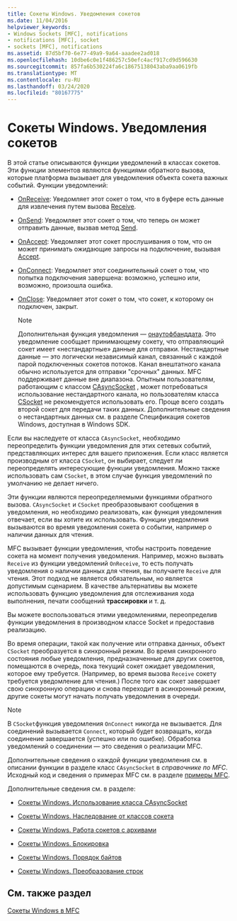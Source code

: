 ```yaml
---
title: Сокеты Windows. Уведомления сокетов
ms.date: 11/04/2016
helpviewer_keywords:
- Windows Sockets [MFC], notifications
- notifications [MFC], socket
- sockets [MFC], notifications
ms.assetid: 87d5bf70-6e77-49a9-9a64-aaadee2ad018
ms.openlocfilehash: 10dbe6c0e1f486257c50efc4acf917cd9d596630
ms.sourcegitcommit: 857fa6b530224fa6c18675138043aba9aa0619fb
ms.translationtype: MT
ms.contentlocale: ru-RU
ms.lasthandoff: 03/24/2020
ms.locfileid: "80167775"
---
```

# <a name="windows-sockets-socket-notifications"></a>Сокеты Windows. Уведомления сокетов

В этой статье описываются функции уведомлений в классах сокетов. Эти функции элементов являются функциями обратного вызова, которые платформа вызывает для уведомления объекта сокета важных событий. Функции уведомлений:

- [OnReceive](../mfc/reference/casyncsocket-class.md#onreceive): Уведомляет этот сокет о том, что в буфере есть данные для извлечения путем вызова [Receive](../mfc/reference/casyncsocket-class.md#receive).

- [OnSend](../mfc/reference/casyncsocket-class.md#onsend): Уведомляет этот сокет о том, что теперь он может отправить данные, вызвав метод [Send](../mfc/reference/casyncsocket-class.md#send).

- [OnAccept](../mfc/reference/casyncsocket-class.md#onaccept): Уведомляет этот сокет прослушивания о том, что он может принимать ожидающие запросы на подключение, вызывая [Accept](../mfc/reference/casyncsocket-class.md#accept).

- [OnConnect](../mfc/reference/casyncsocket-class.md#onconnect): Уведомляет этот соединительный сокет о том, что попытка подключения завершена: возможно, успешно или, возможно, произошла ошибка.

- [OnClose](../mfc/reference/casyncsocket-class.md#onclose): Уведомляет этот сокет о том, что сокет, к которому он подключен, закрыт.

    > [!NOTE]
    >  Дополнительная функция уведомления — [онаутофбанддата](../mfc/reference/casyncsocket-class.md#onoutofbanddata). Это уведомление сообщает принимающему сокету, что отправляющий сокет имеет «нестандартные» данные для отправки. Нестандартные данные — это логически независимый канал, связанный с каждой парой подключенных сокетов потоков. Канал внештатного канала обычно используется для отправки "срочных" данных. MFC поддерживает данные вне диапазона. Опытным пользователям, работающим с классом [CAsyncSocket](../mfc/reference/casyncsocket-class.md) , может потребоваться использование нестандартного канала, но пользователям класса [CSocket](../mfc/reference/csocket-class.md) не рекомендуется использовать его. Проще всего создать второй сокет для передачи таких данных. Дополнительные сведения о нестандартных данных см. в разделе Спецификация сокетов Windows, доступная в Windows SDK.

Если вы наследуете от класса `CAsyncSocket`, необходимо переопределить функции уведомления для этих сетевых событий, представляющих интерес для вашего приложения. Если класс является производным от класса `CSocket`, он выбирает, следует ли переопределять интересующие функции уведомления. Можно также использовать сам `CSocket`, в этом случае функция уведомлений по умолчанию не делает ничего.

Эти функции являются переопределяемыми функциями обратного вызова. `CAsyncSocket` и `CSocket` преобразовывают сообщения в уведомления, но необходимо реализовать, как функция уведомления отвечает, если вы хотите их использовать. Функции уведомления вызываются во время уведомления сокета о событии, например о наличии данных для чтения.

MFC вызывает функции уведомления, чтобы настроить поведение сокета на момент получения уведомления. Например, можно вызвать `Receive` из функции уведомлений `OnReceive`, то есть получать уведомления о наличии данных для чтения, вы получаете `Receive` для чтения. Этот подход не является обязательным, но является допустимым сценарием. В качестве альтернативы вы можете использовать функцию уведомления для отслеживания хода выполнения, печати сообщений **трассировки** и т. д.

Вы можете воспользоваться этими уведомлениями, переопределив функции уведомления в производном классе Socket и предоставив реализацию.

Во время операции, такой как получение или отправка данных, объект `CSocket` преобразуется в синхронный режим. Во время синхронного состояния любые уведомления, предназначенные для других сокетов, помещаются в очередь, пока текущий сокет ожидает уведомления, которое ему требуется. (Например, во время вызова `Receive` сокету требуется уведомление для чтения.) После того как сокет завершает свою синхронную операцию и снова переходит в асинхронный режим, другие сокеты могут начать получать уведомления в очереди.

> [!NOTE]
> В `CSocket`функция уведомления `OnConnect` никогда не вызывается. Для соединений вызывается `Connect`, который будет возвращать, когда соединение завершается (успешно или по ошибке). Обработка уведомлений о соединении — это сведения о реализации MFC.

Дополнительные сведения о каждой функции уведомления см. в описании функции в разделе класс `CAsyncSocket` в *справочнике по MFC*. Исходный код и сведения о примерах MFC см. в разделе [примеры MFC](../overview/visual-cpp-samples.md#mfc-samples).

Дополнительные сведения см. в разделе:

- [Сокеты Windows. Использование класса CAsyncSocket](../mfc/windows-sockets-using-class-casyncsocket.md)

- [Сокеты Windows. Наследование от классов сокета](../mfc/windows-sockets-deriving-from-socket-classes.md)

- [Сокеты Windows. Работа сокетов с архивами](../mfc/windows-sockets-how-sockets-with-archives-work.md)

- [Сокеты Windows. Блокировка](../mfc/windows-sockets-blocking.md)

- [Сокеты Windows. Порядок байтов](../mfc/windows-sockets-byte-ordering.md)

- [Сокеты Windows. Преобразование строк](../mfc/windows-sockets-converting-strings.md)

## <a name="see-also"></a>См. также раздел

[Сокеты Windows в MFC](../mfc/windows-sockets-in-mfc.md)

